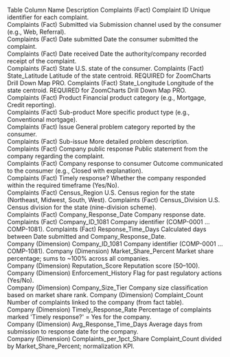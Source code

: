 
Table	Column Name	Description	
Complaints (Fact)	Complaint ID	Unique identifier for each complaint.	
Complaints (Fact)	Submitted via	Submission channel used by the consumer (e.g., Web, Referral).	
Complaints (Fact)	Date submitted	Date the consumer submitted the complaint.	
Complaints (Fact)	Date received	Date the authority/company recorded receipt of the complaint.	
Complaints (Fact)	State	U.S. state of the consumer.	
Complaints (Fact)	State_Latitude	Latitude of the state centroid. REQUIRED for ZoomCharts Drill Down Map PRO.	
Complaints (Fact)	State_Longitude	Longitude of the state centroid. REQUIRED for ZoomCharts Drill Down Map PRO.	
Complaints (Fact)	Product	Financial product category (e.g., Mortgage, Credit reporting).	
Complaints (Fact)	Sub-product	More specific product type (e.g., Conventional mortgage).	
Complaints (Fact)	Issue	General problem category reported by the consumer.	
Complaints (Fact)	Sub-issue	More detailed problem description.	
Complaints (Fact)	Company public response	Public statement from the company regarding the complaint.	
Complaints (Fact)	Company response to consumer	Outcome communicated to the consumer (e.g., Closed with explanation).	
Complaints (Fact)	Timely response?	Whether the company responded within the required timeframe (Yes/No).	
Complaints (Fact)	Census_Region	U.S. Census region for the state (Northeast, Midwest, South, West).	
Complaints (Fact)	Census_Division	U.S. Census division for the state (nine-division scheme).	
Complaints (Fact)	Company_Response_Date	Company response date.	
Complaints (Fact)	Company_ID_1081	Company identifier (COMP-0001 … COMP-1081).	
Complaints (Fact)	Response_Time_Days	Calculated days between Date submitted and Company_Response_Date.	
Company (Dimension)	Company_ID_1081	Company identifier (COMP-0001 … COMP-1081).	
Company (Dimension)	Market_Share_Percent	Market share percentage; sums to ~100% across all companies.	
Company (Dimension)	Reputation_Score	Reputation score (50–100).	
Company (Dimension)	Enforcement_History	Flag for past regulatory actions (Yes/No).	
Company (Dimension)	Company_Size_Tier	Company size classification based on market share rank.	
Company (Dimension)	Complaint_Count	Number of complaints linked to the company (from fact table).	
Company (Dimension)	Timely_Response_Rate	Percentage of complaints marked 'Timely response?' = Yes for the company.	
Company (Dimension)	Avg_Response_Time_Days	Average days from submission to response date for the company.	
Company (Dimension)	Complaints_per_1pct_Share	Complaint_Count divided by Market_Share_Percent; normalization KPI.	
			
